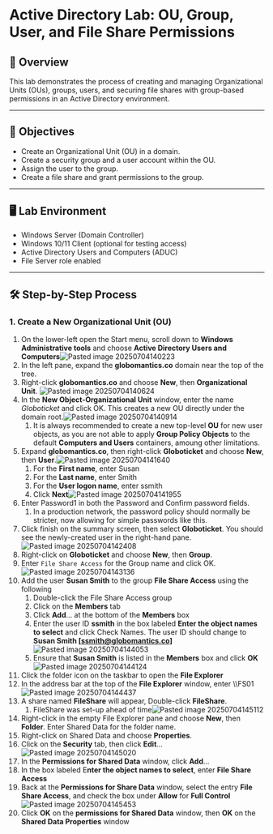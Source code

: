 # Active Directory Lab: OU, Group, User, and File Share Permissions

## 📌 Overview
This lab demonstrates the process of creating and managing Organizational Units (OUs), groups, users, and securing file shares with group-based permissions in an Active Directory environment.

---

## 🎯 Objectives
- Create an Organizational Unit (OU) in a domain.
- Create a security group and a user account within the OU.
- Assign the user to the group.
- Create a file share and grant permissions to the group.

---

## 🖥️ Lab Environment
- Windows Server (Domain Controller)
- Windows 10/11 Client (optional for testing access)
- Active Directory Users and Computers (ADUC)
- File Server role enabled

---

## 🛠️ Step-by-Step Process

### 1. Create a New Organizational Unit (OU)
1. On the lower-left open the Start menu, scroll down to **Windows Administrative tools** and choose **Active Directory Users and Computers**![Pasted image 20250704140223](../Networking%20and%20Security/Images/Pasted%20image%2020250704140223.png)
2. In the left pane, expand the **globomantics.co** domain near the top of the tree. 
3. Right-click **globomantics.co** and choose **New**, then **Organizational Unit**. ![Pasted image 20250704140624](../Networking%20and%20Security/Images/Pasted%20image%2020250704140624.png)
4. In the **New Object-Organizational Unit** window, enter the name *Globoticket* and click OK. This creates a new OU directly under the domain root.![Pasted image 20250704140914](../Networking%20and%20Security/Images/Pasted%20image%2020250704140914.png)
	1. It is always recommended to create a new top-level **OU** for new user objects, as you are not able to apply **Group Policy Objects** to the default **Computers and Users** containers, amoung other limitations. 
5. Expand **globomantics.co**, then right-click **Globoticket** and choose **New**, then **User**.![Pasted image 20250704141640](../Networking%20and%20Security/Images/Pasted%20image%2020250704141640.png)
	1. For the **First name**, enter Susan
	2. For the **Last name**, enter Smith
	3. For the **User logon name**, enter ssmith
	4. Click **Next**![Pasted image 20250704141955](../Networking%20and%20Security/Images/Pasted%20image%2020250704141955.png)
6. Enter Password1 in both the Password and Confirm password fields.
	1. In a production network, the password policy should normally be stricter, now allowing for simple passwords like this.
7. Click finish on the summary screen, then select **Globoticket**. You should see the newly-created user in the right-hand pane.![Pasted image 20250704142408](../Networking%20and%20Security/Images/Pasted%20image%2020250704142408.png)
8. Right-click on **Globoticket** and choose **New**, then **Group**.
9. Enter ```File Share Access``` for the Group name and click OK.![Pasted image 20250704143136](../Networking%20and%20Security/Images/Pasted%20image%2020250704143136.png)
10. Add the user **Susan Smith** to the group **File Share Access** using the following
	1. Double-click the File Share Access group
	2. Click on the **Members** tab
	3. Click **Add**... at the bottom of the **Members** box
	4. Enter the user ID **ssmith**  in the box labeled **Enter the object names to select** and click Check Names. The user ID should change to **Susan Smith \[ssmith@globomantics.co]**![Pasted image 20250704144053](../Networking%20and%20Security/Images/Pasted%20image%2020250704144053.png)
	5. Ensure that **Susan Smith** is listed in the **Members** box and click **OK**![Pasted image 20250704144124](../Networking%20and%20Security/Images/Pasted%20image%2020250704144124.png)
11. Click the folder icon on the taskbar to open the **File Explorer**
12. In the address bar at the top of the **File Explorer** window, enter \\\FS01![Pasted image 20250704144437](../Networking%20and%20Security/Images/Pasted%20image%2020250704144437.png)
13. A share named **FileShare** will appear, Double-click **FileShare**.
	1. FileShare was set-up ahead of time![Pasted image 20250704145112](../Networking%20and%20Security/Images/Pasted%20image%2020250704145112.png)
14. Right-click in the empty File Explorer pane and choose **New**, then **Folder**. Enter Shared Data for the folder name.
15. Right-click on Shared Data and choose **Properties**. 
16. Click on the **Security** tab, then click **Edit**...![Pasted image 20250704145020](../Networking%20and%20Security/Images/Pasted%20image%2020250704145020.png)
17. In the **Permissions for Shared Data** window, click **Add**... 
18. In the box labeled E**nter the object names to select**, enter **File Share Access**
19. Back at the **Permissions for Share Data** window, select the entry **File Share Access**, and check the box under **Allow** for **Full Control**![Pasted image 20250704145453](../Networking%20and%20Security/Images/Pasted%20image%2020250704145453.png)
20. Click **OK** on the **permissions for Shared Data** window, then **OK** on the **Shared Data Properties** window
